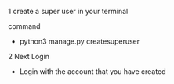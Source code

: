 1 create a super user in your terminal 

command 
- python3 manage.py createsuperuser 

2 Next Login 
- Login with the account that you have created 
